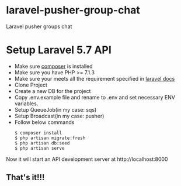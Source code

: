 # laravel-pusher-group-chat
Laravel pusher groups chat

# Setup Laravel 5.7 API
  - Make sure [composer] is installed
  - Make sure you have PHP >= 7.1.3
  - Make sure your meets all the requirement specified in [laravel docs]
  - Clone Project
  - Create a new DB for the project
  - Copy .env.example file and rename to .env and set necessary ENV variables.
  - Setup QueueJob(in my case: sqs)
  - Setup Broadcast(in my case: pusher)
  - Follow below commands
    ```
    $ composer install
    $ php artisan migrate:fresh
    $ php artisan db:seed
    $ php artisan serve
    ```
Now it will start an API development server at http://localhost:8000


That's it!!!
----
    
   [composer]: <https://getcomposer.org/>
   [laravel docs]: <https://laravel.com/docs/5.7/installation#server-requirements>
